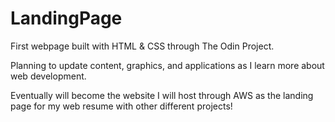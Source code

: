 # LandingPage

First webpage built with HTML & CSS through The Odin Project. 

Planning to update content, graphics, and applications as I learn more about web development.

Eventually will become the website I will host through AWS as the landing page for my web resume with other different projects!
